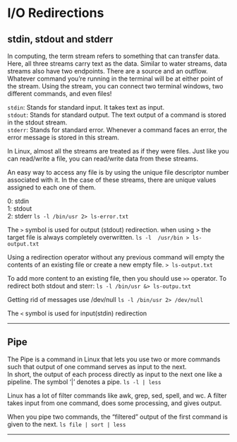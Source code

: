 # I/O Redirections
## stdin, stdout and stderr
In computing, the term stream refers to something that can transfer data. Here, all three streams carry text as the data.
Similar to water streams, data streams also have two endpoints. There are a source and an outflow. 
Whatever command you’re running in the terminal will be at either point of the stream. Using the stream, 
you can connect two terminal windows, two different commands, and even files!

`stdin`: Stands for standard input. It takes text as input.  
`stdout`: Stands for standard output. The text output of a command is stored in the stdout stream.  
`stderr`: Stands for standard error. Whenever a command faces an error, the error message is stored in this stream.  

In Linux, almost all the streams are treated as if they were files. Just like you can read/write a file, you can read/write data from these streams.

An easy way to access any file is by using the unique file descriptor number associated with it. 
In the case of these streams, there are unique values assigned to each one of them.

0: stdin  
1: stdout  
2: stderr `ls -l /bin/usr 2> ls-error.txt`  

The `>` symbol is used for output (stdout) redirection. when using > the target file is always completely overwritten.
`ls -l  /usr/bin > ls-output.txt`

Using a redirection operator without any previous command will empty the contents of an existing file or create a new empty file.
`> ls-output.txt`

To add more content to an existing file, then you should use `>>` operator.
To redirect both stdout and sterr:
`ls -l /bin/usr &> ls-outpu.txt`

Getting rid of messages use /dev/null
`ls -l /bin/usr 2> /dev/null`

The `<` symbol is used for input(stdin) redirection
___
## Pipe
The Pipe is a command in Linux that lets you use two or more commands such that output of one command serves as input to the next.  
In short, the output of each process directly as input to the next one like a pipeline. The symbol ‘|’ denotes a pipe.
`ls -l | less`

Linux has a lot of filter commands like awk, grep, sed, spell, and wc. A filter takes input from one command, 
does some processing, and gives output.

When you pipe two commands, the “filtered” output of the first command is given to the next.
`ls file | sort | less`
___
